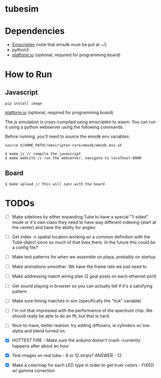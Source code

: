 # tubesim

# Dependencies

- [Emscripten](https://emscripten.org/docs/getting_started/downloads.html) (note that emsdk must be put at ~/)
- python3
- [platform.io](https://platformio.org/) (optional, required for programming board)

# How to Run

## Javascript
`pip install image` 

[platform.io](https://platformio.org/) (optional, required for programming board)


The js simulation is cross-compiled using emscripten to wasm. You can run it using
a python webserver using the following commands.

Before running, you'll need to source the emsdk env variables:

```
source $(HOME_PATH)/emscripten-core/emsdk/emsdk_env.sh
```

```
$ make js // compile the javascript
$ make website // run the webserver, navigate to localhost:8000
```

## Board

```
$ make upload // this will sync with the board
```

# TODOs

- [ ] Make sidelines by either expanding Tube to have a special "1-sided" mode or it's own class
    they need to have way different indexing (start at the center) and have the ability for angles

- [ ] Get index -> spatial location working w/ a common definition with the Tube object since so much of that lives there. In the future this could be a config file?

- [ ] Make test patterns for when we assemble on playa, probably on startup

- [ ] Make animations smoother. We have the frame rate we just need to

- [ ] Make addressing match wiring plan (2 goal posts on each ethernet port)

- [ ] Get sound playing in browser so you can actually tell if it's a satisfying pattern

- [ ] Make sure timing matches in sim (specifically the "tick" variable)

- [ ] I'm not that impressed with the performance of the spectrum chip. We should really be able to do an fft, but that is hard.

- [ ] Nice-to-have, better realism: try adding diffusers, ie cylinders w/ low alpha and blend turned on.

- [x] HOTTEST FIRE - Make sure the arduino doesn't crash
    -currently happens after about an hour

- [x] Test images on real tube - 6 or 12 strips? ANSWER - 12

- [x] Make a colormap for each LED type in order to get truer colors - FIXED w/ gamma correction
